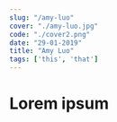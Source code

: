 ```yaml
---
slug: "/amy-luo"
cover: "./amy-luo.jpg"
code: "./cover2.png"
date: "29-01-2019"
title: "Amy Luo"
tags: ['this', 'that']
---
```


# Lorem ipsum